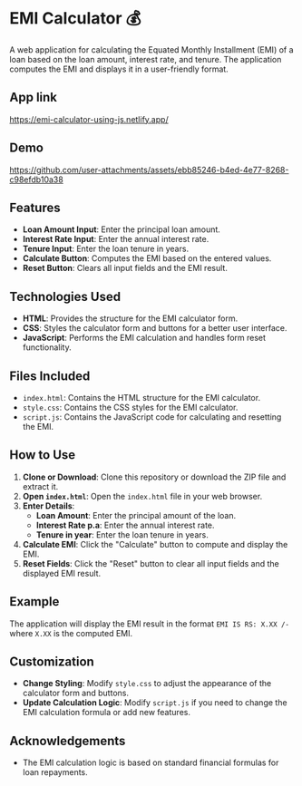 # EMI Calculator 💰

A web application for calculating the Equated Monthly Installment (EMI) of a loan based on the loan amount, interest rate, and tenure. The application computes the EMI and displays it in a user-friendly format.

## App link

https://emi-calculator-using-js.netlify.app/

## Demo

https://github.com/user-attachments/assets/ebb85246-b4ed-4e77-8268-c98efdb10a38

## Features

- **Loan Amount Input**: Enter the principal loan amount.
- **Interest Rate Input**: Enter the annual interest rate.
- **Tenure Input**: Enter the loan tenure in years.
- **Calculate Button**: Computes the EMI based on the entered values.
- **Reset Button**: Clears all input fields and the EMI result.

## Technologies Used

- **HTML**: Provides the structure for the EMI calculator form.
- **CSS**: Styles the calculator form and buttons for a better user interface.
- **JavaScript**: Performs the EMI calculation and handles form reset functionality.

## Files Included

- `index.html`: Contains the HTML structure for the EMI calculator.
- `style.css`: Contains the CSS styles for the EMI calculator.
- `script.js`: Contains the JavaScript code for calculating and resetting the EMI.

## How to Use

1. **Clone or Download**: Clone this repository or download the ZIP file and extract it.
2. **Open `index.html`**: Open the `index.html` file in your web browser.
3. **Enter Details**:
   - **Loan Amount**: Enter the principal amount of the loan.
   - **Interest Rate p.a**: Enter the annual interest rate.
   - **Tenure in year**: Enter the loan tenure in years.
4. **Calculate EMI**: Click the "Calculate" button to compute and display the EMI.
5. **Reset Fields**: Click the "Reset" button to clear all input fields and the displayed EMI result.

## Example

The application will display the EMI result in the format `EMI IS RS: X.XX /-` where `X.XX` is the computed EMI.

## Customization

- **Change Styling**: Modify `style.css` to adjust the appearance of the calculator form and buttons.
- **Update Calculation Logic**: Modify `script.js` if you need to change the EMI calculation formula or add new features.


## Acknowledgements

- The EMI calculation logic is based on standard financial formulas for loan repayments.
